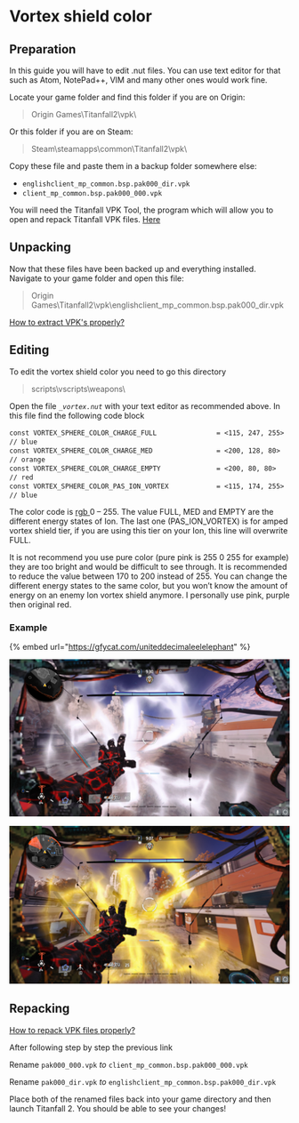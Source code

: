 # Vortex shield color

## Preparation

In this guide you will have to edit .nut files. You can use text editor for that such as Atom, NotePad++, VIM and many other ones would work fine.

Locate your game folder and find this folder if you are on Origin:

> Origin Games\Titanfall2\vpk\\

Or this folder if you are on Steam:

> Steam\steamapps\common\Titanfall2\vpk\\

Copy these file and paste them in a backup folder somewhere else:

* `englishclient_mp_common.bsp.pak000_dir.vpk`
* `client_mp_common.bsp.pak000_000.vpk`

You will need the Titanfall VPK Tool, the program which will allow you to open and repack Titanfall VPK files. [Here](https://noskill.gitbook.io/titanfall2/how-to-start-modding/modding-tools)

## Unpacking

Now that these files have been backed up and everything installed. Navigate to your game folder and open this file:

> Origin Games\Titanfall2\vpk\englishclient\_mp\_common.bsp.pak000\_dir.vpk

[How to extract VPK's properly?](https://noskill.gitbook.io/titanfall2/how-to-start-modding/how-to-backup-extract-and-repack)

## Editing

To edit the vortex shield color you need to go this directory

> scripts\vscripts\weapons\\

Open the file _`_vortex.nut`_ with your text editor as recommended above. In this file find the following code block

```
const VORTEX_SPHERE_COLOR_CHARGE_FULL               = <115, 247, 255>   // blue
const VORTEX_SPHERE_COLOR_CHARGE_MED                = <200, 128, 80>    // orange
const VORTEX_SPHERE_COLOR_CHARGE_EMPTY              = <200, 80, 80>     // red
const VORTEX_SPHERE_COLOR_PAS_ION_VORTEX            = <115, 174, 255>   // blue
```

The color code is [rgb ](../../../documentation/textures/colors/#rgb)0 – 255. The value FULL, MED and EMPTY are the different energy states of Ion. The last one (PAS\_ION\_VORTEX) is for amped vortex shield tier, if you are using this tier on your Ion, this line will overwrite FULL.

It is not recommend you use pure color (pure pink is 255 0 255 for example) they are too bright and would be difficult to see through. It is recommended to reduce the value between 170 to 200 instead of 255. You can change the different energy states to the same color, but you won’t know the amount of energy on an enemy Ion vortex shield anymore. I personally use pink, purple then original red.

### Example

{% embed url="https://gfycat.com/uniteddecimaleelelephant" %}

![](../../../.gitbook/assets/white.png)

![](../../../.gitbook/assets/yellow.png)

## Repacking

[How to repack VPK files properly?](https://noskill.gitbook.io/titanfall2/how-to-start-modding/how-to-backup-extract-and-repack)

After following step by step the previous link

Rename `pak000_000.vpk` _to_ `client_mp_common.bsp.pak000_000.vpk`

Rename `pak000_dir.vpk` _to_ `englishclient_mp_common.bsp.pak000_dir.vpk`

Place both of the renamed files back into your game directory and then launch Titanfall 2. You should be able to see your changes!
